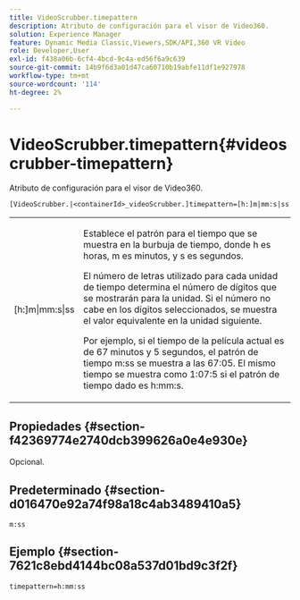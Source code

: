 ```yaml
---
title: VideoScrubber.timepattern
description: Atributo de configuración para el visor de Video360.
solution: Experience Manager
feature: Dynamic Media Classic,Viewers,SDK/API,360 VR Video
role: Developer,User
exl-id: f438a06b-6cf4-4bcd-9c4a-ed56f6a9c639
source-git-commit: 14b9f6d3a01d47ca60710b19abfe11df1e927978
workflow-type: tm+mt
source-wordcount: '114'
ht-degree: 2%

---
```


# VideoScrubber.timepattern{#videoscrubber-timepattern}

Atributo de configuración para el visor de Video360.

`[VideoScrubber.|<containerId>_videoScrubber.]timepattern=[h:]m|mm:s|ss`

<table id="table_C616483932C2482CA9794DDD7313FD7C"> 
 <tbody> 
  <tr> 
   <td colname="col1"> <p> <span class="codeph"> [h:]m|mm:s|ss</span> </p> </td> 
   <td colname="col2"> <p> Establece el patrón para el tiempo que se muestra en la burbuja de tiempo, donde <span class="codeph"> h</span> es horas, <span class="codeph"> m</span> es minutos, y <span class="codeph"> s</span> es segundos. </p> <p>El número de letras utilizado para cada unidad de tiempo determina el número de dígitos que se mostrarán para la unidad. Si el número no cabe en los dígitos seleccionados, se muestra el valor equivalente en la unidad siguiente. </p> <p>Por ejemplo, si el tiempo de la película actual es de 67 minutos y 5 segundos, el patrón de tiempo <span class="codeph"> m:ss</span> se muestra a las 67:05. El mismo tiempo se muestra como 1:07:5 si el patrón de tiempo dado es <span class="codeph"> h:mm:s</span>. </p> </td> 
  </tr> 
 </tbody> 
</table>

## Propiedades {#section-f42369774e2740dcb399626a0e4e930e}

Opcional.

## Predeterminado {#section-d016470e92a74f98a18c4ab3489410a5}

`m:ss`

## Ejemplo {#section-7621c8ebd4144bc08a537d01bd9c3f2f}

```
timepattern=h:mm:ss
```
